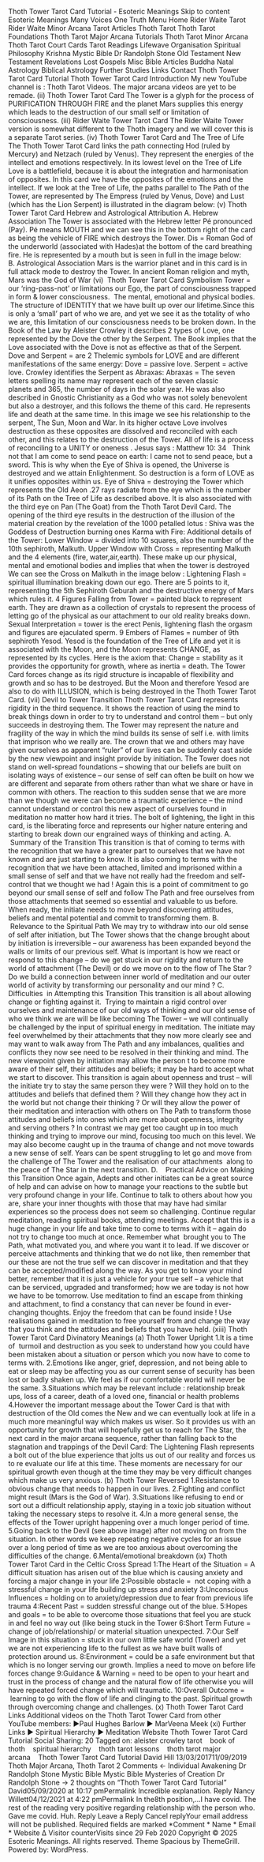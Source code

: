 Thoth Tower Tarot Card Tutorial - Esoteric Meanings
Skip to content
Esoteric Meanings
Many Voices One Truth
Menu
Home
Rider Waite Tarot
Rider Waite Minor Arcana
Tarot Articles
Thoth Tarot
Thoth Tarot Foundations
Thoth Tarot Major Arcana Tutorials
Thoth Tarot Minor Arcana
Thoth Tarot Court Cards
Tarot Readings
Lifewave Organisation
Spiritual Philosophy
Krishna
Mystic Bible
Dr Randolph Stone
Old Testament
New Testament
Revelations
Lost Gospels
Misc Bible Articles
Buddha
Natal Astrology
Biblical Astrology
Further Studies
Links
Contact
Thoth Tower Tarot Card Tutorial
Thoth Tower Tarot Card Introduction
My new YouTube channel is : Thoth Tarot Videos. The major arcana videos are yet to be remade.
(ii) Thoth Tower Tarot Card
The Tower is a glyph for the process of PURIFICATION THROUGH FIRE and the planet Mars supplies this energy which leads to the destruction of our small self or limitation of consciousness.
(iii) Rider Waite Tower Tarot Card
The Rider Waite Tower version is somewhat different to the Thoth imagery and we will cover this is a separate Tarot series.
(iv) Thoth Tower Tarot Card and The Tree of Life
The Thoth Tower Tarot Card links the path connecting Hod (ruled by Mercury) and Netzach (ruled by Venus). They represent the energies of the intellect and emotions respectively.
In its lowest level on the Tree of Life Love is a battlefield, because it is about the integration and harmonisation of opposites. In this card we have the opposites of the emotions and the intellect.
If we look at the Tree of Life, the paths parallel to The Path of the Tower, are represented by The Empress (ruled by Venus, Dove) and Lust (which has the Lion Serpent) is illustrated in the diagram below:
(v) Thoth Tower Tarot Card Hebrew and Astrological Attribution
A. Hebrew Association
The Tower is associated with the Hebrew letter Pé pronounced (Pay).
Pé means MOUTH and we can see this in the bottom right of the card as being the vehicle of FIRE which destroys the Tower.
Dis = Roman God of the underworld (associated with Hades)at the bottom of the card breathing fire. He is represented by a mouth but is seen in full in the image below:
B. Astrological Association
Mars is the warrior planet and in this card is in full attack mode to destroy the Tower.
In ancient Roman religion and myth, Mars was the God of War
(vi)  Thoth Tower Tarot Card Symbolism
Tower = our ‘ring-pass-not’ or limitations our Ego, the part of consciousness trapped in form & lower consciousness.  The mental, emotional and physical bodies.  The structure of IDENTITY that we have built up over our lifetime.Since this is only a ‘small’ part of who we are, and yet we see it as the totality of who we are, this limitation of our consciousness needs to be broken down.
In the Book of the Law by Aleister Crowley it describes 2 types of Love, one represented by the Dove the other by the Serpent. The Book implies that the Love associated with the Dove is not as effective as that of the Serpent.
Dove and Serpent = are 2 Thelemic symbols for LOVE and are different manifestations of the same energy:
Dove = passive love.
Serpent = active love. Crowley identifies the Serpent as Abraxas:
Abraxas = The seven letters spelling its name may represent each of the seven classic planets and 365, the number of days in the solar year. He was also described in Gnostic Christianity as a God who was not solely benevolent but also a destroyer, and this follows the theme of this card. He represents life and death at the same time.
In this image we see his relationship to the serpent, The Sun, Moon and War.
In its higher octave Love involves destruction as these opposites are dissolved and reconciled with each other, and this relates to the destruction of the Tower. All of life is a process of reconciling to a UNITY or oneness .
Jesus says :
Matthew 10: 34   Think not that I am come to send peace on earth: I came not to send peace, but a sword.
This is why when the Eye of Shiva is opened, the Universe is destroyed and we attain Enlightenment. So destruction is a form of LOVE as it unifies opposites within us.
Eye of Shiva = destroying the Tower which represents the Old Aeon .27 rays radiate from the eye which is the number of its Path on the Tree of Life as described above. It is also associated with the third eye on Pan (The Goat) from the Thoth Tarot Devil Card. The opening of the third eye results in the destruction of the illusion of the material creation by the revelation of the 1000 petalled lotus :
Shiva was the Goddess of Destruction burning ones Karma with Fire:
Additional details of the Tower:
Lower Window = divided into 10 squares, also the number of the 10th sephiroth, Malkuth.
Upper Window with Cross = representing Malkuth and the 4 elements (fire, water,air,earth). These make up our physical, mental and emotional bodies and implies that when the tower is destroyed
We can see the Cross on Malkuth in the image below :
Lightening Flash = spiritual illumination breaking down our ego. There are 5 points to it, representing the 5th Sephiroth Geburah and the destructive energy of Mars which rules it.
4 Figures Falling from Tower = painted black to represent earth. They are drawn as a collection of crystals to represent the process of letting go of the physical as our attachment to our old reality breaks down.
Sexual Interpretation = tower is the erect Penis, lightening flash the orgasm and figures are ejaculated sperm.
9 Embers of Flames = number of 9th sephiroth Yesod. Yesod is the foundation of the Tree of Life and yet it is associated with the Moon, and the Moon represents CHANGE, as represented by its cycles. Here is the axiom that:
Change = stability as it provides the opportunity for growth, where as inertia = death. The Tower Card forces change as its rigid structure is incapable of flexibility and growth and so has to be destroyed.
But the Moon and therefore Yesod are also to do with ILLUSION, which is being destroyed in the Thoth Tower Tarot Card.
(vii) Devil to Tower Transition
Thoth Tower Tarot Card represents rigidity in the third sequence. It shows the reaction of using the mind to break things down in order to try to understand and control them – but only succeeds in destroying them. The Tower may represent the nature and fragility of the way in which the mind builds its sense of self i.e. with limits that imprison who we really are. The crown that we and others may have given ourselves as apparent “ruler” of our lives can be suddenly cast aside by the new viewpoint and insight provide by initiation. The Tower does not stand on well-spread foundations – showing that our beliefs are built on isolating ways of existence – our sense of self can often be built on how we are different and separate from others rather than what we share or have in common with others.
The reaction to this sudden sense that we are more than we though we were can become a traumatic experience – the mind cannot understand or control this new aspect of ourselves found in meditation no matter how hard it tries. The bolt of lightening, the light in this card, is the liberating force and represents our higher nature entering and starting to break down our engrained ways of thinking and acting.
A.  Summary of the Transition
This transition is that of coming to terms with the recognition that we have a greater part to ourselves that we have not known and are just starting to know. It is also coming to terms with the recognition that we have been attached, limited and imprisoned within a small sense of self and that we have not really had the freedom and self-control that we thought we had ! Again this is a point of commitment to go beyond our small sense of self and follow The Path and free ourselves from those attachments that seemed so essential and valuable to us before. When ready, the initiate needs to move beyond discovering attitudes, beliefs and mental potential and commit to transforming them.
B.     Relevance to the Spiritual Path
We may try to withdraw into our old sense of self after initiation, but The Tower shows that the change brought about by initiation is irreversible – our awareness has been expanded beyond the walls or limits of our previous self. What is important is how we react or respond to this change – do we get stuck in our rigidity and return to the world of attachment (The Devil) or do we move on to the flow of The Star ?   Do we build a connection between inner world of meditation and our outer world of activity by transforming our personality and our mind ?
C.    Difficulties  in Attempting this Transition
This transition is all about allowing change or fighting against it.  Trying to maintain a rigid control over ourselves and maintenance of our old ways of thinking and our old sense of who we think we are will be like becoming The Tower – we will continually be challenged by the input of spiritual energy in meditation.
The initiate may feel overwhelmed by their attachments that they now more clearly see and may want to walk away from The Path and any imbalances, qualities and conflicts they now see need to be resolved in their thinking and mind.
The new viewpoint given by initiation may allow the person t to become more aware of their self, their attitudes and beliefs; it may be hard to accept what we start to discover.
This transition is again about openness and trust – will the initiate try to stay the same person they were ? Will they hold on to the attitudes and beliefs that defined them ? Will they change how they act in the world but not change their thinking ? Or will they allow the power of their meditation and interaction with others on The Path to transform those attitudes and beliefs into ones which are more about openness, integrity and serving others ?
In contrast we may get too caught up in too much thinking and trying to improve our mind, focusing too much on this level.
We may also become caught up in the trauma of change and not move towards a new sense of self. Years can be spent struggling to let go and move from the challenge of The Tower and the realisation of our attachments  along to the peace of The Star in the next transition.
D.    Practical Advice on Making this Transition
Once again, Adepts and other initiates can be a great source of help and can advise on how to manage your reactions to the subtle but very profound change in your life. Continue to talk to others about how you are, share your inner thoughts with those that may have had similar experiences so the process does not seem so challenging.
Continue regular meditation, reading spiritual books, attending meetings. Accept that this is a huge change in your life and take time to come to terms with it – again do not try to change too much at once. Remember what  brought you to The Path, what motivated you, and where you want it to lead.
If we discover or perceive attachments and thinking that we do not like, then remember that our these are not the true self we can discover in meditation and that they can be accepted/modified along the way. As you get to know your mind better, remember that it is just a vehicle for your true self – a vehicle that can be serviced, upgraded and transformed; how we are today is not how we have to be tomorrow.
Use meditation to find an escape from thinking and attachment, to find a constancy that can never be found in ever-changing thoughts. Enjoy the freedom that can be found inside !
Use realisations gained in meditation to free yourself from and change the way that you think and the attitudes and beliefs that you have held.
(xiii) Thoth Tower Tarot Card Divinatory Meanings
(a) Thoth Tower Upright
1.It is a time of  turmoil and destruction as you seek to understand how you could have been mistaken about a situation or person which you now have to come to terms with.
2.Emotions like anger, grief, depression, and not being able to eat or sleep may be affecting you as our current sense of security has been lost or badly shaken up. We feel as if our comfortable world will never be the same.
3.Situations which may be relevant include : relationship break ups, loss of a career, death of a loved one, financial or health problems
4.However the important message about the Tower Card is that with destruction of the Old comes the New and we can eventually look at life in a much more meaningful way which makes us wiser.
So it provides us with an opportunity for growth that will hopefully get us to reach for The Star, the next card in the major arcana sequence, rather than falling back to the stagnation and trappings of the Devil Card:
The Lightening Flash represents a bolt out of the blue experience that jolts us out of our reality and forces us to re evaluate our life at this time. These moments are necessary for our spiritual growth even though at the time they may be very difficult changes which make us very anxious.
(b) Thoth Tower Reversed
1.Resistance to obvious change that needs to happen in our lives.
2.Fighting and conflict might result (Mars is the God of War).
3.Situations like refusing to end or sort out a difficult relationship apply, staying in a toxic job situation without taking the necessary steps to resolve it.
4.In a more general sense, the effects of the Tower upright happening over a much longer period of time.
5.Going back to the Devil (see above image) after not moving on from the situation. In other words we keep repeating negative cycles for an issue over a long period of time as we are too anxious about overcoming the difficulties of the change.
6.Mental/emotional breakdown
(ix) Thoth Tower Tarot Card in the Celtic Cross Spread
1:The Heart of the Situation = A difficult situation has arisen out of the blue which is causing anxiety and forcing a major change in your life
2:Possible obstacle =  not coping with a stressful change in your life building up stress and anxiety
3:Unconscious Influences = holding on to anxiety/depression due to fear from previous life trauma
4:Recent Past = sudden stressful change out of the blue.
5:Hopes and goals = to be able to overcome those situations that feel you are stuck in and feel no way out (like being stuck in the Tower
6:Short Term Future = change of job/relationship/ or material situation unexpected.
7:Our Self Image in this situation = stuck in our own little safe world (Tower) and yet we are not experiencing life to the fullest as we have built walls of protection around us.
8:Environment = could be a safe environment but that which is no longer serving our growth. Implies a need to move on before life forces change
9:Guidance & Warning = need to be open to your heart and trust in the process of change and the natural flow of life otherwise you will have repeated forced change which will traumatic.
10:Overall Outcome =  learning to go with the flow of life and clinging to the past. Spiritual growth through overcoming change and challenges.
(x) Thoth Tower Tarot Card Links
Additional videos on the Thoth Tarot Tower Card from other YouTube members:
►Paul Hughes Barlow
► MarVeena Meek
(xi) Further Links
► Spiritual Hierarchy
► Meditation Website
Thoth Tower Tarot Card Tutorial
Social Sharing:
20
Tagged on: aleister crowley tarot    book of thoth    spiritual hierarchy    thoth tarot lessons    thoth tarot major arcana    Thoth Tower Tarot Card Tutorial
David Hill
13/03/201711/09/2019 Thoth Major Arcana, Thoth Tarot
2 Comments
← Individual Awakening Dr Randolph Stone Mystic Bible
Mystic Bible Mysteries of Creation Dr Randolph Stone →
2 thoughts on “Thoth Tower Tarot Card Tutorial”
David05/09/2020 at 10:17 pmPermalink
Incredible explanation.
Reply
Nancy Willett04/12/2021 at 4:22 pmPermalink
In the8th position,…I have covid. The rest of the reading very positive  regarding relationship with the person who. Gave me covid.  Huh.
Reply
Leave a Reply Cancel replyYour email address will not be published. Required fields are marked *Comment * Name *
Email *
Website
Δ
Visitor counterVisits since 29 Feb 2020
Copyright © 2025 Esoteric Meanings. All rights reserved. Theme Spacious by ThemeGrill. Powered by: WordPress.